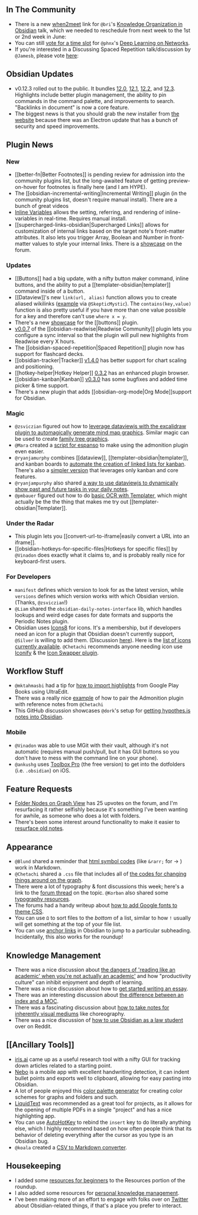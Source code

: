 ## In The Community 
* There is a new [when2meet](https://www.when2meet.com/?11861492-Aihza) link for `@bri`'s  [Knowledge Organization in Obsidian](https://forum.obsidian.md/t/knowledge-organization-cataloging-and-classification-in-obsidian-community-talk-by-brimwats/) talk, which we needed to reschedule from next week to the 1st or 2nd week in June: 
* You can still [vote for a time slot](https://www.when2meet.com/?11752321-UHqgS) for `@phnx`'s [Deep Learning on Networks](https://forum.obsidian.md/t/deep-learning-on-networks-community-talk-by-phnx/). 
* If you're interested in a Discussing Spaced Repetition talk/discussion by `@Jamesb`, please vote [here](https://forum.obsidian.md/t/obsidian-talks-voting-post-which-talks-do-you-want-to-hear/15705/40): 


## Obsidian Updates
* v0.12.3 rolled out to the public. It bundles [12.0](https://forum.obsidian.md/t/obsidian-release-v0-12-0/16809), [12.1](https://forum.obsidian.md/t/obsidian-release-v0-12-1/16904), [12.2](https://forum.obsidian.md/t/obsidian-release-v0-12-2/17602), and [12.3](https://forum.obsidian.md/t/obsidian-release-v0-12-3/17957).  Highlights include better plugin management, the ability to pin commands in the command palette, and improvements to search. "Backlinks in document" is now a core feature. 
* The biggest news is that you should grab the new installer from [the website](https://obsidian.md/) because there was an Electron update that has a bunch of security and speed improvements. 

## Plugin News

### New
* [[better-fn|Better Footnotes]] is pending review for admission into the community plugins list, but the long-awaited feature of getting preview-on-hover for footnotes is finally here (and I am HYPE). 
* The [[obsidian-incremental-writing|Incremental Writing]] plugin (in the community plugins list, doesn't require manual install). There are a bunch of great videos
* [Inline Variables](https://github.com/flip-md/obsidian-inline-variables) allows the setting, referring, and rendering of inline-variables in real-time. Requires manual install. 
* [[supercharged-links-obsidian|Supercharged Links]] allows for customization of internal links based on the target note's front-matter attributes. It also lets you trigger Array, Boolean and Number in front-matter values to style your internal links. There is a [showcase](https://forum.obsidian.md/t/supercharged-links-showcase/18219) on the forum. 

### Updates
* [[Buttons]] had a big update, with a nifty button maker command, inline buttons, and the ability to put a [[templater-obsidian|templater]] command inside of a button. 
* [[Dataview]]'s new `link(url, alias)` function allows you to create aliased wikilinks ([example](http://discordapp.com/channels/686053708261228577/840286238928797736/840599798176022529) via `@SkepticMystic`). The `contains(key,value)` function is also pretty useful if you have more than one value possible for a key and therefore can't use `where x = y`. 
* There's a new [showcase](https://forum.obsidian.md/t/buttons-showcase/18044) for the [[buttons]] plugin.
* [v0.0.7](https://github.com/renehernandez/obsidian-readwise/releases/tag/0.0.7) of the [[obsidian-readwise|Readwise Community]] plugin lets you configure a sync interval so that the plugin will pull new highlights from Readwise every X hours. 
* The [[obsidian-spaced-repetition|Spaced Repetition]] plugin now has support for flashcard decks.
* [[obsidian-tracker|Tracker]] [v1.4.0](https://github.com/pyrochlore/obsidian-tracker) has better support for chart scaling and positioning. 
* [[hotkey-helper|Hotkey Helper]] [0.3.2](https://github.com/pjeby/hotkey-helper) has an enhanced plugin browser.  
* [[obsidian-kanban|Kanban]] [v0.3.0](https://github.com/mgmeyers/obsidian-kanban/discussions/89) has some bugfixes and added time picker & time support. 
* There's a new plugin that adds [[obsidian-org-mode|Org Mode]]support for Obsidian. 

### Magic
* `@zsviczian` figured out how to [leverage dataviewjs with the excalidraw plugin to automagically generate mind map graphics](https://discord.com/channels/686053708261228577/840286238928797736/840606013341696040). Similar magic can be used to create [family tree graphics](https://discord.com/channels/686053708261228577/840286238928797736/840644541270982716).  
* `@Mara` created a [script for espanso](https://discord.com/channels/686053708261228577/694233507500916796/841422069694201896) to make using the admonition plugin even easier. 
* `@ryanjamurphy` combines [[dataview]], [[templater-obsidian|templater]], and kanban boards to [automate the creation of linked lists for kanban](https://discord.com/channels/686053708261228577/840286238928797736/841745942025207857). There's also a [simpler version](https://discord.com/channels/686053708261228577/840286238928797736/841779336398504017) that leverages only kanban and core features. 
* `@ryanjampurphy` also shared [a way to use dataviewjs to dynamically show past and future tasks in your daily notes](https://discord.com/channels/686053708261228577/840286238928797736/842152590379712563). 
* `@pmbauer` figured out how to do [basic OCR with Templater](https://forum.obsidian.md/t/basic-ocr-in-obsidian/18087), which might actually be the the thing that makes me try out [[templater-obsidian|Templater]]. 
### Under the Radar
* This plugin lets you [[convert-url-to-iframe|easily convert a URL into an iframe]]. 
* [[obsidian-hotkeys-for-specific-files|Hotkeys for specific files]] by `@Vinadon` does exactly what it claims to, and is probably really nice for keyboard-first users. 

### For Developers
* `manifest` defines which version to look for as the latest version, while `versions` defines which version works with which Obsidian version. (Thanks, `@zsviczian`!)
* `@Liam` shared the `obsidian-daily-notes-interface` lib, which handles lookups and weird edge cases for date formats and supports the Periodic Notes plugin. 
* Obsidian uses [Icons8](https://icons8.com/) for icons. It's a membership, but if developers need an icon for a plugin that Obsidian doesn't currently support, `@Silver` is willing to add them. (Discussion [here](https://discord.com/channels/686053708261228577/840286264964022302/841732418439610388)). Here is the [list of icons currently available](https://github.com/obsidianmd/obsidian-api/issues/3#issuecomment-724665569). `@Chetachi` recommends anyone needing icon use [Iconify](https://iconify.design/icon-sets/) & the [Icon Swapper plugin](https://forum.obsidian.md/t/obsidian-icon-swapper-plugin/17539). 

## Workflow Stuff
* `@mktahmasbi` had a tip for [how to import highlights](http://discordapp.com/channels/686053708261228577/694233507500916796/841790522397294623) from Google Play Books using UltraEdit. 
* There was a really nice [example](http://discordapp.com/channels/686053708261228577/702656734631821413/840937390498775062) of how to pair the Admonition plugin with reference notes from `@Chetachi`
* This GitHub discussion showcases `@dork`'s setup for [getting hypothes.is notes into Obsidian](https://github.com/out-of-cheese-error/gooseberry/discussions/73). 

### Mobile
* `@Vinadon` was able to use MGit with their vault, although it's not automatic (requires manual push/pull, but it has GUI buttons so you don't have to mess with the command line on your phone). 
* `@ankushg` uses [Toolbox Pro](https://toolboxpro.app/) (the free version) to get into the dotfolders (i.e. `.obsidian`) on iOS. 


## Feature Requests
* [Folder Nodes on Graph View](https://forum.obsidian.md/t/folder-graph-view/4641) has 25 upvotes on the forum, and I'm resurfacing it rather selfishly because it's something I've been wanting for awhile, as someone who does a lot with folders. 
* There's been some interest around functionality to make it easier to [resurface old notes](https://forum.obsidian.md/t/note-aging/467/11). 

## Appearance
* `@Blund` shared a reminder that [html symbol codes](http://cactus.io/resources/toolbox/html-symbol-codes) (like `&rarr;` for &rarr; ) work in Markdown. 
* `@Chetachi` shared a `.css` file that includes all of [the codes for changing things around on the graph](http://discordapp.com/channels/686053708261228577/702656734631821413/841353144856084500). 
* There were a lot of typography & font discussions this week; here's a link to the [forum thread](https://forum.obsidian.md/t/your-favourite-fonts-choice-and-why-thread/18129) on the topic. `@Korban` also shared some [typography resources](http://discordapp.com/channels/686053708261228577/702656734631821413/842671647550078996). 
* The forums had a handy writeup about [how to add Google fonts to theme CSS](https://forum.obsidian.md/t/fyi-how-to-add-google-fonts-to-any-themes-css/18115). 
* You can use `Ω` to sort files to the _bottom_ of a list, similar to how `!` usually will get something at the top of your file list. 
* You can use [anchor links](https://www.reddit.com/r/ObsidianMD/comments/nbbskz/anchor_links/) in Obsidian to jump to a particular subheading. Incidentally, this also works for the roundup! 

## Knowledge Management
* There was a nice discussion about [the dangers of 'reading like an academic' when you're not actually an academic'](http://discordapp.com/channels/686053708261228577/710585052769157141/840298881462960138) and how "productivity culture" can inhibit enjoyment and depth of learning. 
* There was a nice discussion about how to [get started writing an essay](https://discord.com/channels/686053708261228577/722584061087842365/840989959053246495). 
* There was an interesting discussion about [the difference between an index and a MOC](http://discordapp.com/channels/686053708261228577/710585052769157141/841885329572495360). 
* There was a fascinating discussion about [how to take notes for inherently visual mediums](http://discordapp.com/channels/686053708261228577/710585052769157141/842458593444888636) like choreography. 
* There was a nice discussion of [how to use Obsidian as a law student](https://www.reddit.com/r/ObsidianMD/comments/n8g5zs/looking_for_a_law_school_example_using_obsidian/) over on Reddit. 

## [[Ancillary Tools]]
* [iris.ai](https://iris.ai/) came up as a useful research tool with a nifty GUI for tracking down articles related to a starting point. 
* [Nebo](https://www.nebo.app/) is a mobile app with excellent handwriting detection, it can indent bullet points and exports well to clipboard, allowing for easy pasting into Obsidian. 
* A lot of people enjoyed this [color palette generator](https://coolors.co/generate) for creating color schemes for graphs and folders and such. 
* [LiquidText](https://www.liquidtext.net/) was recommended as a great tool for projects, as it allows for the opening of multiple PDFs in a single "project" and has a nice highlighting app. 
* You can use [AutoHotKey](https://www.autohotkey.com/) to rebind the `insert` key to do literally anything else, which I highly recommend based on how often people think that its behavior of deleting everything after the cursor as you type is an Obsidian bug. 
* `@koala` created a [CSV to Markdown converter](https://github.com/kometenstaub/csv-to-md). 

## Housekeeping
* I added some [resources for beginners](https://obsidianroundup.org/resources/#for-beginners) to the Resources portion of the roundup. 
* I also added some resources for [personal knowledge management](https://obsidianroundup.org/resources/#personal-knowledge-management). 
* I've been making more of an effort to engage with folks over on [Twitter](https://twitter.com/EleanorKonik) about Obsidian-related things, if that's a place you prefer to interact. 